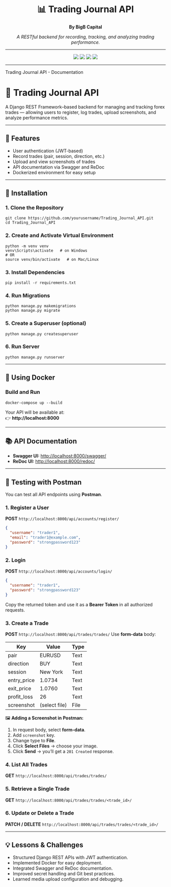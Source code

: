 <h1 align="center">📊 Trading Journal API</h1>
<p align="center">
  <strong>By BigB Capital</strong> 
</p>
<p align="center">
  <em>A RESTful backend for recording, tracking, and analyzing trading performance.</em>
</p>

---

<p align="center">
  <img src="https://img.shields.io/badge/Django-5.0+-092E20?style=for-the-badge&logo=django&logoColor=white"/>
  <img src="https://img.shields.io/badge/MySQL-8.0-4479A1?style=for-the-badge&logo=mysql&logoColor=white"/>
  <img src="https://img.shields.io/badge/Docker-Desktop-2496ED?style=for-the-badge&logo=docker&logoColor=white"/>
  <img src="https://img.shields.io/badge/Backend-API-blue?style=for-the-badge"/>
</p>

---

Trading Journal API - Documentation

# 🧾 Trading Journal API

A Django REST Framework–based backend for managing and tracking forex trades — allowing users to register, log trades, upload screenshots, and analyze performance metrics.

---

## 🚀 Features
- User authentication (JWT-based)
- Record trades (pair, session, direction, etc.)
- Upload and view screenshots of trades
- API documentation via Swagger and ReDoc
- Dockerized environment for easy setup

---

## 🧰 Installation

### 1. Clone the Repository
```
git clone https://github.com/yourusername/Trading_Journal_API.git
cd Trading_Journal_API
```

### 2. Create and Activate Virtual Environment
```
python -m venv venv
venv\Scripts\activate   # on Windows
# OR
source venv/bin/activate   # on Mac/Linux
```

### 3. Install Dependencies
```
pip install -r requirements.txt
```

### 4. Run Migrations
```
python manage.py makemigrations
python manage.py migrate
```

### 5. Create a Superuser (optional)
```
python manage.py createsuperuser
```

### 6. Run Server
```
python manage.py runserver
```

---

## 🐳 Using Docker

### Build and Run
```
docker-compose up --build
```
Your API will be available at:  
👉 **http://localhost:8000**

---

## 📚 API Documentation

- **Swagger UI:** [http://localhost:8000/swagger/](http://localhost:8000/swagger/)  
- **ReDoc UI:** [http://localhost:8000/redoc/](http://localhost:8000/redoc/)

---

## 🧪 Testing with Postman

You can test all API endpoints using **Postman**.

### 1. Register a User
**POST** `http://localhost:8000/api/accounts/register/`
```json
{
  "username": "trader1",
  "email": "trader1@example.com",
  "password": "strongpassword123"
}
```

### 2. Login
**POST** `http://localhost:8000/api/accounts/login/`
```json
{
  "username": "trader1",
  "password": "strongpassword123"
}
```
Copy the returned token and use it as a **Bearer Token** in all authorized requests.

### 3. Create a Trade
**POST** `http://localhost:8000/api/trades/trades/`
Use **form-data** body:

| Key | Value | Type |
|------|--------|------|
| pair | EURUSD | Text |
| direction | BUY | Text |
| session | New York | Text |
| entry_price | 1.0734 | Text |
| exit_price | 1.0760 | Text |
| profit_loss | 26 | Text |
| screenshot | (select file) | File |

🖼 **Adding a Screenshot in Postman:**
1. In request body, select **form-data**.  
2. Add `screenshot` key.  
3. Change type to **File**.  
4. Click **Select Files** → choose your image.  
5. Click **Send** → you’ll get a `201 Created` response.

### 4. List All Trades
**GET** `http://localhost:8000/api/trades/trades/`

### 5. Retrieve a Single Trade
**GET** `http://localhost:8000/api/trades/trades/<trade_id>/`

### 6. Update or Delete a Trade
**PATCH / DELETE** `http://localhost:8000/api/trades/trades/<trade_id>/`

---

## 💡 Lessons & Challenges
- Structured Django REST APIs with JWT authentication.
- Implemented Docker for easy deployment.
- Integrated Swagger and ReDoc documentation.
- Improved secret handling and Git best practices.
- Learned media upload configuration and debugging.

